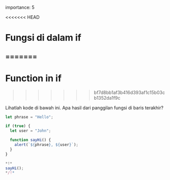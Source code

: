 importance: 5

<<<<<<< HEAD
# Fungsi di dalam if
=======
---
# Function in if
>>>>>>> bf7d8bb1af3b416d393af1c15b03cb1352da1f9c

Lihatlah kode di bawah ini. Apa hasil dari panggilan fungsi di baris terakhir?

```js run
let phrase = "Hello";

if (true) {
  let user = "John";

  function sayHi() {
    alert(`${phrase}, ${user}`);
  }
}

*!*
sayHi();
*/!*
```
